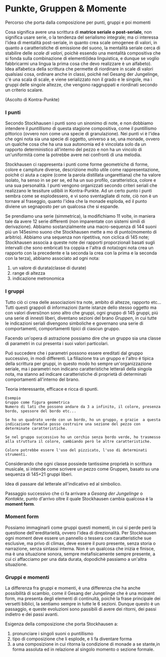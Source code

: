 # Punkte, Gruppen & Momente

Percorso che porta dalla composizione per punti, gruppi e poi momenti

Cosa significa avere una scrittura di **matrice seriale o post-seriale**, non significa usare serie, o la tendenza del serialismo integrale; ma ci interessa l'idea di mentalità post-seriale, in quanto crea scale omogenee di valori, in quanto a caratteristiche di emissione del suono, la mentalità seriale cerca di stabilire delle _scale di valori_, poichè essendo una mentalità compositiva che si fonda sulla combinazione di elementi(idea linguistica, e dunque se voglio fabbricarmi una lingua la prima cosa che devo realizzare è un alfabeto). Idea alfabetica della scrittura che permette di riordinare in scale di valori qualsiasi cosa, ordinare anche in classi, poichè nel Gesang der Jungelinge, c'è una scala di scale, e viene serializzato non il grado e le singole, ma i gruppi delle singole altezze, che vengono raggruppati e riordinati secondo un criterio scalare.

(Ascolto di Kontra-Punkte)

### I punti

Secondo Stockhausen i punti sono un sinonimo di note, e non dobbiamo intendere il _puntillismo_ di questa stagione compositiva, come il puntillismo pittorico (ovvero non come una specie di granulazione).
Nei punti vi è l'idea che ogni nota sia una specie di oggetto, universo a se, una monade, ovvero un qualche cosa che ha una sua autonomia ed è vincolata solo da un rapporto deterministico all'interno del pezzo e non ha un vincolo di un'uniformità come la potrebbe avere nei confronti di una melodia.

Stockhausen ci rappresenta i punti come forme geometriche di forme, colore e campiture diverse, descrizione molto utile come rappresentazione, poichè ci aiuta a capire (come la parola distillata ungarettiana) che ha valore isolato, ha senso in se per se, ed ha un suo profilo, caratteristica, colore e una sua personalità. I punti vengono organizzati secondo criteri seriali che realizzano le tessiture udibili in Kontra-Punkte. Ad un certo punto i punti sembra come se esplodessero, e vi sono sventagliate di note, ciò non è un tornare al fraseggio, quanto l'idea che la monade esploda, ed il punto diviene un segnaposto per un qualcosa che si espande.

Se prendiamo una serie (simmetrica), la modifichiamo 11 volte, in maniera tale da avere 12 serie differenti (non imparentate con sistemi simili di derivazione). Abbiamo sostanzialmente una macro-sequenza di 144 suoni piú un 145esimo suono che Stockhausen mette a mo di punto(momento di arbitrio). Abbiamo una sequenza non ripetitiva, non ciclica di 145 note; Stockhausen associa a queste note dei rapporti proporzionali basati sugli intervalli che sono embricati tra coppia e l'altra di nota(ogni nota crea un rapporto con la precedente e la seconda la crea con la prima e la seconda con la terza), abbiamo associato ad ogni nota:
1. un valore di durata(classe di durate)
2. range di altezza
3. indicazione metronomica

### I gruppi

Tutto ciò ci crea delle associazioni tra note, ambito di altezze, rapporto etc... Tutti questi grappoli di informazioni (tante istanze dello stesso oggetto ma con valori diversi)non sono altro che gruppi, ogni gruppo di 145 gruppi, piú una serie di innesti liberi, diventano sezioni del brano _Gruppen_, in cui tutte le indicazioni seriali divengono simboliche e governano una serie di comportamenti, comportamenti tipici di ciascun gruppo.

Facendo un'opera di astrazione possiamo dire che un gruppo sia una classe di parametri in cui presenta i suoi valori particolari.

Puó succedere che i parametri possono essere ereditati dal gruppo successivo, in modi differenti. La filiazione tra un gruppo e l'altro é tipica della scrittura per gruppi, in questo modo ho sempre un'organizzazione seriale, ma i parametri non indicano caratteristiche letterali della singola nota, ma stanno ad indicare caratteristiche di proprietà di determinati comportamenti all'interno del brano.

Teoria interessante, efficace e ricca di spunti.

```
Esempio
Gruppo come figura geometrica
Numero di lati che possono andare da 3 a infinito, il colore, presenza bordo, spessore del bordo etc...

Se ho un quadrato verde con un bordo, ho un gruppo, e grazie  a questa indicazione formale posso costruire una sezione del pezzo con determinate caratteristiche.

Se nel gruppo successivo ho un cerchio senza bordo verde, ho trasmesso alla struttura il colore, cambiando però le altre caratteristiche.

Colore potrebbe essere l'uso del pizzicato, l'uso di determinati strumenti.
```

Considerando che ogni classe possiede tantissime proprietà in scrittura musicale, si intende come scrivere un pezzo come Gruppen, basato su una sequenza di 145+21 gruppi liberi.

Idea di passare dal letterale all'indicativo ed al simbolico.

Passaggio successivo che ci fa arrivare a _Gesang der Jungelinge_ o _Kontakte_, punto d'arrivo oltre il quale Stockhausen cambia qualcosa è la **moment form**.

### Moment form

Possiamo immaginarli come gruppi questi momenti, in cui si perde peró la questione dell'ereditarieità, ovvero l'idea di direzionalità. Per Stockhausen ogni moment deve essere un pannello o tessera con caratteristiche sue esclusive, ma privo di climax, deve essere il puro presente, senza storia o narrazione, senza sintassi interna. Non è un qualcosa che inizia e finisce, ma è una situazione sonora, sempre metafisicamente sempre presente, a cui ci affacciamo per una data durata, dopodichè passiamo a un'altra situazione.

 ### Gruppi e momenti

 La differenza fra gruppi e momenti, è una differenza che ha anche possibilità di scambio, come il Gesang der Jungelinge che è una moment form, ma presenta degli elementi di continuità, poichè la frase principale dei versetti biblici, la sentiamo sempre in tutte le 6 sezioni. Dunque questo è un passaggio, e queste evoluzioni sono passibili di avere dei ritorni, dei passi indietro e dei passi avanti.


Esigenza della composizione che porta Stockhausen a:
1. pronunciare i singoli suoni o puntillismo
2. tipo di composizione che li esplode, e li fa diventare forma
3. a una composizione in cui ritorna la condizione di monade a se stante,in forma assoluta ed in relazione al singolo momento o sezione formale.
